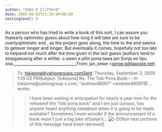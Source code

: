 ```yaml
---
author: "John E Clifford"
date: 2009-09-03T21:26:00+00:00
nestinglevel: 0
---
```

As a person who has tried to write a book of this sort, I can assure you thatearly optimistic guess about how long it will take are sure to be overlyoptimistic and , as the project goes along, the time to the end seems to getever longer and longer. But eventually it comes, hopefully not too late to helpand not much after the time given in the last guess (authors tend to stopguessing after a while). o awen e pilin pona tawa jan Sonja en lipu ona.\_\_\_\_\_\_\_\_\_\_\_\_\_\_\_\_\_\_\_\_\_\_\_\_\_\_\_\_\_\_\_\_From: jan\_sewe <[serge.g@laposte.net](mailto://serge.g@laposte.net)\
>To: [tokipona@yahoogroups.comSent](mailto://tokipona@yahoogroups.comSent): Thursday, September 3, 2009 1:55:03 PMSubject: \[tokipona\] Re: The Toki Pona Book---
 In tokipona@yahoogroup s.com, "andrew49097" <andrew49097@ ...
> wrote:

>> I have been waiting in anticipation for nearly a year now for the releaseof the "toki pona book" and I am just curious, has anyone heard anything newabout when it is going to be made available?
>Sometimes I even wonder if the announcement of a book wasn't just a big joke ofSonja's... ![:-D](images/smilies/icon_e_biggrin.gif "Very Happy")\[Non-text portions of this message have been removed\]